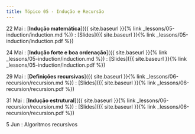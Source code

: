 ```yaml
---
title: Tópico 05 - Indução e Recursão
---
```


22 Mai
: [**Indução matemática**]({{ site.baseurl }}{% link _lessons/05-induction/induction.md %})
  : [Slides]({{ site.baseurl }}{% link _lessons/05-induction/induction.pdf %})

24 Mai
: [**Indução forte e boa ordenação**]({{ site.baseurl }}{% link _lessons/05-induction/induction.md %})
  : [Slides]({{ site.baseurl }}{% link _lessons/05-induction/induction.pdf %})

29 Mai
: [**Definições recursivas**]({{ site.baseurl }}{% link _lessons/06-recursion/recursion.md %})
  : [Slides]({{ site.baseurl }}{% link _lessons/06-recursion/recursion.pdf %})

31 Mai
: [**Indução estrutural**]({{ site.baseurl }}{% link _lessons/06-recursion/recursion.md %})
  : [Slides]({{ site.baseurl }}{% link _lessons/06-recursion/recursion.pdf %})

5 Jun
: Algoritmos recursivos
